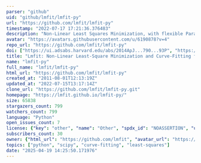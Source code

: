 ```yaml
---
parser: "github"
uid: "github/lmfit/lmfit-py"
url: "https://github.com/lmfit/lmfit-py"
timestamp: "2022-07-17 17:21:36.376483"
description: "Non-Linear Least Squares Minimization, with flexible Parameter settings, based on scipy.optimize, and with many additional classes and methods for curve fitting. "
avatar: "https://avatars.githubusercontent.com/u/6190878?v=4"
repo_url: "https://github.com/lmfit/lmfit-py"
doi: ["https://ui.adsabs.harvard.edu/abs/2014ApJ...790...93P", "https://ui.adsabs.harvard.edu/abs/2016ascl.soft06014N/abstract"]
title: "Lmfit: Non-Linear Least-Square Minimization and Curve-Fitting for Python"
name: "lmfit-py"
full_name: "lmfit/lmfit-py"
html_url: "https://github.com/lmfit/lmfit-py"
created_at: "2011-08-01T12:13:19Z"
updated_at: "2022-07-15T13:17:14Z"
clone_url: "https://github.com/lmfit/lmfit-py.git"
homepage: "https://lmfit.github.io/lmfit-py/"
size: 65838
stargazers_count: 799
watchers_count: 799
language: "Python"
open_issues_count: 7
license: {"key": "other", "name": "Other", "spdx_id": "NOASSERTION", "url": null, "node_id": "MDc6TGljZW5zZTA="}
subscribers_count: 30
owner: {"html_url": "https://github.com/lmfit", "avatar_url": "https://avatars.githubusercontent.com/u/6190878?v=4", "login": "lmfit", "type": "Organization"}
topics: ["python", "scipy", "curve-fitting", "least-squares"]
date: "2025-04-19 14:25:50.171976"
---
```

